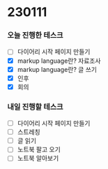 # 230111

### 오늘 진행한 테스크

- [ ] 다이어리 시작 페이지 만들기
- [x] markup language란? 자료조사
- [x] markup language란? 글 쓰기
- [x] 인후
- [x] 회의

### 내일 진행할 테스크

- [ ] 다이어리 시작 페이지 만들기
- [ ] 스트레칭
- [ ] 글 읽기
- [ ] 노트북 팔고 오기
- [ ] 노트북 알아보기
